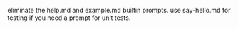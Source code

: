 eliminate the help.md and example.md builtin prompts. use say-hello.md for testing if you need a prompt for unit tests.